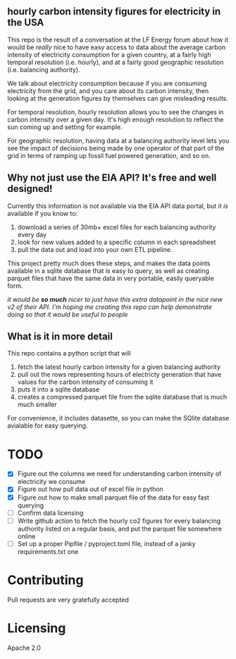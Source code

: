 ##  hourly carbon intensity figures for electricity in the USA

This repo is the result of a conversation at the LF Energy forum about how it would be _really_ nice to have easy access to data about the average carbon intensity of electricity consumption for a given country, at a fairly high temporal resolution (i.e. hourly), and at a fairly good geographic resolution (i.e. balancing authority).

We talk about electricity consumption because if you are consuming electricity from the grid, and you care about its carbon intensity, then looking at the generation figures by themselves can give misleading results. 

For temporal resolution, hourly resolution allows you to see the changes in carbon intensity over a given day. It's high enough resolution to reflect the sun coming up and setting for example.

For geographic resolution, having data at a balancing authority level lets you see the impact of decisions being made by one operator of that part of the grid in terms of ramping up fossil fuel powered generation, and so on.


## Why not just use the EIA API? It's free and well designed!

Currently this information is not available via the EIA API data portal, but it _is_ available if you know to:

1. download a series of 30mb+ excel files for each balancing authority every day
2. look for new values added to a specific column in each spreadsheet
3. pull the data out and load into your own ETL pipeline.

This project pretty much does these steps, and makes the data points available in a sqlite database that is easy to query, as well as creating parquet files that have the same data in very portable, easily queryable form.

_it would be **so much** nicer to just have this extra datapoint in the nice new v2 of their API. I'm hoping me creating this repo can help demonstrate doing so that it would be useful to people_

## What is it in more detail

This repo contains a python script that will

1. fetch the latest hourly carbon intensity for a given balancing authority
2. pull out the rows representing hours of electricty generation that have values for the carbon intensity of consuming it
3. puts it into a sqlite database
4. creates a compressed parquet file from the sqlite database that is much much smaller

For convenience, it includes datasette, so you can make the SQlite database avialable for easy querying.



# TODO

- [x] Figure out the columns we need for understanding carbon intensity of electricity we consume
- [x] Figure out how pull data out of excel file in python
- [x] Figure out how to make small parquet file of the data for easy fast querying
- [ ] Confirm data licensing
- [ ] Write github action to fetch the hourly co2 figures for every balancing authority listed on a regular basis, and put the parquet file somewhere online
- [ ] Set up a proper Pipfile / pyproject.toml file, instead of a janky requirements.txt one

# Contributing

Pull requests are very gratefully accepted

# Licensing 

Apache 2.0
